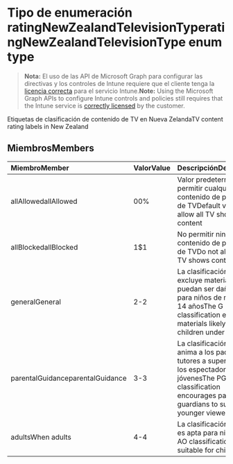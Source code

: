 # <a name="ratingnewzealandtelevisiontype-enum-type"></a><span data-ttu-id="d1dd2-101">Tipo de enumeración ratingNewZealandTelevisionType</span><span class="sxs-lookup"><span data-stu-id="d1dd2-101">ratingNewZealandTelevisionType enum type</span></span>

> <span data-ttu-id="d1dd2-102">**Nota:** El uso de las API de Microsoft Graph para configurar las directivas y los controles de Intune requiere que el cliente tenga la [licencia correcta](https://go.microsoft.com/fwlink/?linkid=839381) para el servicio Intune.</span><span class="sxs-lookup"><span data-stu-id="d1dd2-102">**Note:** Using the Microsoft Graph APIs to configure Intune controls and policies still requires that the Intune service is [correctly licensed](https://go.microsoft.com/fwlink/?linkid=839381) by the customer.</span></span>

<span data-ttu-id="d1dd2-103">Etiquetas de clasificación de contenido de TV en Nueva Zelanda</span><span class="sxs-lookup"><span data-stu-id="d1dd2-103">TV content rating labels in New Zealand</span></span>
## <a name="members"></a><span data-ttu-id="d1dd2-104">Miembros</span><span class="sxs-lookup"><span data-stu-id="d1dd2-104">Members</span></span>
|<span data-ttu-id="d1dd2-105">Miembro</span><span class="sxs-lookup"><span data-stu-id="d1dd2-105">Member</span></span>|<span data-ttu-id="d1dd2-106">Valor</span><span class="sxs-lookup"><span data-stu-id="d1dd2-106">Value</span></span>|<span data-ttu-id="d1dd2-107">Descripción</span><span class="sxs-lookup"><span data-stu-id="d1dd2-107">Description</span></span>|
|:---|:---|:---|
|<span data-ttu-id="d1dd2-108">allAllowed</span><span class="sxs-lookup"><span data-stu-id="d1dd2-108">allAllowed</span></span>|<span data-ttu-id="d1dd2-109">0</span><span class="sxs-lookup"><span data-stu-id="d1dd2-109">0%</span></span>|<span data-ttu-id="d1dd2-110">Valor predeterminado, permitir cualquier contenido de programas de TV</span><span class="sxs-lookup"><span data-stu-id="d1dd2-110">Default value, allow all TV shows content</span></span>|
|<span data-ttu-id="d1dd2-111">allBlocked</span><span class="sxs-lookup"><span data-stu-id="d1dd2-111">allBlocked</span></span>|<span data-ttu-id="d1dd2-112">1</span><span class="sxs-lookup"><span data-stu-id="d1dd2-112">$1</span></span>|<span data-ttu-id="d1dd2-113">No permitir ningún contenido de programas de TV</span><span class="sxs-lookup"><span data-stu-id="d1dd2-113">Do not allow any TV shows content</span></span>|
|<span data-ttu-id="d1dd2-114">general</span><span class="sxs-lookup"><span data-stu-id="d1dd2-114">General</span></span>|<span data-ttu-id="d1dd2-115">2</span><span class="sxs-lookup"><span data-stu-id="d1dd2-115">-2</span></span>|<span data-ttu-id="d1dd2-116">La clasificación G excluye materiales que puedan ser dañinos para niños de menos de 14 años</span><span class="sxs-lookup"><span data-stu-id="d1dd2-116">The G classification excludes materials likely to harm children under 14</span></span>|
|<span data-ttu-id="d1dd2-117">parentalGuidance</span><span class="sxs-lookup"><span data-stu-id="d1dd2-117">parentalGuidance</span></span>|<span data-ttu-id="d1dd2-118">3</span><span class="sxs-lookup"><span data-stu-id="d1dd2-118">-3</span></span>|<span data-ttu-id="d1dd2-119">La clasificación PGR anima a los padres y tutores a supervisar a los espectadores más jóvenes</span><span class="sxs-lookup"><span data-stu-id="d1dd2-119">The PGR classification encourages parents and guardians to supervise younger viewers</span></span>|
|<span data-ttu-id="d1dd2-120">adults</span><span class="sxs-lookup"><span data-stu-id="d1dd2-120">When adults</span></span>|<span data-ttu-id="d1dd2-121">4</span><span class="sxs-lookup"><span data-stu-id="d1dd2-121">-4</span></span>|<span data-ttu-id="d1dd2-122">La clasificación AO no es apta para niños</span><span class="sxs-lookup"><span data-stu-id="d1dd2-122">The AO classification is not suitable for children</span></span>|



